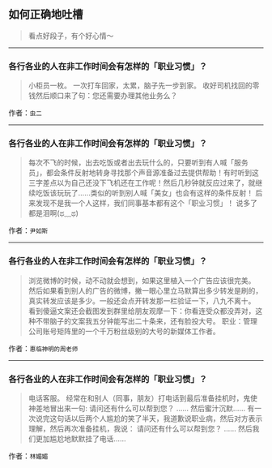 ## 如何正确地吐槽

> 看点好段子，有个好心情～


 
---

### 各行各业的人在非工作时间会有怎样的「职业习惯」？

> 小柜员一枚。
> 一次打车回家，太累，脑子先一步到家。
> 收好司机找回的零钱然后顺口来了句：您还需要办理其他业务么？


作者：`虫二`

---

### 各行各业的人在非工作时间会有怎样的「职业习惯」？

> 每次不飞的时候，出去吃饭或者出去玩什么的，只要听到有人喊「服务员」，都会条件反射地转身寻找那个声音源准备过去提供帮助！有时听到这三字差点以为自己还没下飞机还在工作呢！然后几秒钟就反应过来了，就继续吃饭该玩玩了……类似的听到别人喊「美女」也会有这样的条件反射！
> 后来发现不是我一个人这样，我们同事基本都有这个「职业习惯」！
> 说多了都是泪啊(ಥ﹏ಥ)


作者：`尹如斯`

---

### 各行各业的人在非工作时间会有怎样的「职业习惯」？

> 浏览微博的时候，动不动就会想到，如果这里植入一个广告应该很完美。
> 然后如果看到别人的广告的微博，撇一眼心里立马默算出多少转发是刷的，真实转发应该是多少。一般还会点开转发那一栏验证一下，八九不离十。
> 看到傻逼文案还会截图发到群里给朋友观摩一下：你看连受众都没弄对，这种不带脑子的文案我五分钟能写出二十条来，还有脸投大号。
> 职业：管理公司账号矩阵里的一个千万粉丝级别的大号的新媒体工作者。


作者：`惠临神明的周老师`

---

### 各行各业的人在非工作时间会有怎样的「职业习惯」？

> 电话客服。
> 经常在和别人（同事，朋友）打电话到最后准备挂机时，鬼使神差地冒出来一句:
> 请问还有什么可以帮到您？
> ……
> 然后蜜汁沉默……
> 有一次说完这句话以后两个人尴尬的笑了半天，我道歉说职业病，然后对方表示理解，然后再次准备挂机，我说：
> 请问还有什么可以帮到您？
> ……
> 然后我们更加尴尬地默默挂了电话……


作者：`林媚媚`